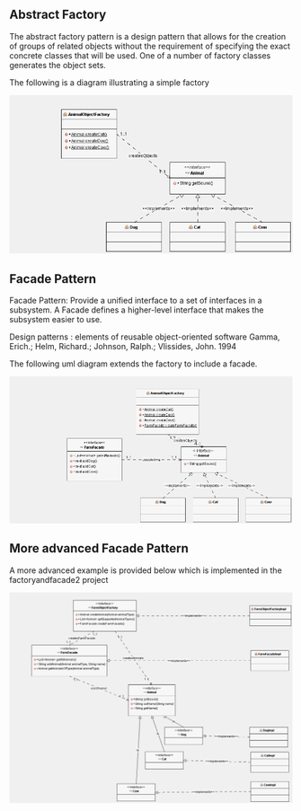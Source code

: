 ## Abstract Factory
The abstract factory pattern is a design pattern that allows for the creation of groups of related objects without the requirement of specifying the exact concrete classes that will be used. One of a number of factory classes generates the object sets.

The following is a diagram illustrating a simple factory

![alt text](../UMLfactoryandfacade/factorydiagram.png "Figure factorydiagram.png")

## Facade Pattern

Facade Pattern: Provide a unified interface to a set of interfaces in a subsystem. A Facade defines a higher-level interface that makes the subsystem easier to use.

Design patterns : elements of reusable object-oriented software
Gamma, Erich.; Helm, Richard.; Johnson, Ralph.; Vlissides, John.
1994

The following uml diagram extends the factory to include a facade. 

![alt text](../UMLfactoryandfacade/facadediagram.png "Figure facadediagram.png")

## More advanced Facade Pattern

A more advanced example is provided below which is implemented in the factoryandfacade2 project

![alt text](../UMLfactoryandfacade/facadediagram2.png "Figure facadediagram2.png" )

